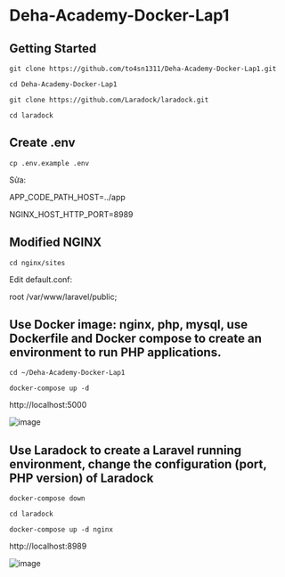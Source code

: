 # Deha-Academy-Docker-Lap1

## Getting Started
`git clone https://github.com/to4sn1311/Deha-Academy-Docker-Lap1.git ` </br>

` cd Deha-Academy-Docker-Lap1 ` </br>

` git clone https://github.com/Laradock/laradock.git ` </br>

`cd laradock`

## Create .env 

`cp .env.example .env`</br>

Sửa: </br>

APP_CODE_PATH_HOST=../app

NGINX_HOST_HTTP_PORT=8989

## Modified NGINX 

`cd nginx/sites` </br>

Edit default.conf: </b>

root /var/www/laravel/public;

## Use Docker image: nginx, php, mysql, use Dockerfile and Docker compose to create an environment to run PHP applications.

`cd ~/Deha-Academy-Docker-Lap1`

`docker-compose up -d`

http://localhost:5000

![image](https://github.com/user-attachments/assets/918f448a-2f15-4c1a-93b5-a7260294df96)


## Use Laradock to create a Laravel running environment, change the configuration (port, PHP version) of Laradock

`docker-compose down`

`cd laradock`

`docker-compose up -d nginx`

http://localhost:8989

![image](https://github.com/user-attachments/assets/916cea7a-ab76-4670-b055-401ab2102a41)


